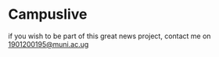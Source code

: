 # Campuslive
if you wish to be part of this great news project, contact me on 1901200195@muni.ac.ug

